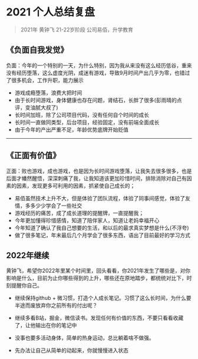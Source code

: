 # 2021 个人总结复盘
> 2021年 黄钟飞 21-22岁阶段 公司易佰，升学教育

## 《负面自我发觉》
负面：今年的一个特别的一天，为什么特别，因为我从来没有这么经历低谷，重来没有经历堕落，这么虚度光阴，成迷有游戏，导致9月时间产出几乎为零，也错过了很多机会，工作升职，能力展示

* 游戏成瘾堕落，浪费大把时间
* 由于长时间游戏，身体健康也存在问题，肾结石，长胖了很多(彭雨晴的点评，变油腻大叔了)
* 长时间加班，除了公司项目代码，没有任何自个时间的成长
* 长时间一直做同类型，后台项目，经验固定，没有前端全面成长
* 由于今年的产出严重不足，年龄优势底牌开始贬值

<hr>

## 《正面有价值》
正面：败也游戏，成也游戏，也是因为长时间游戏堕落，让我失去很多很多，也是后面才幡然醒悟，深深刺痛了我，让我知道该更加珍惜时间，排除消除对自己有因素的因素，发现更多可利用的因素，抓紧使自己成长的；

* 易佰虽然技术上升不大，但是体验了团队流程，体验了同事间感觉，体验了友情，多多少少学会了一些社交
* 游戏经历的痛苦，成了成长道理的提醒牌，一直提醒我；
* 今年更加懂得珍惜感情，知道了陪伴家人，知道让老妈幸福开心
* 今年知道了确认了我自己想要的生活，和以后的最求真实梦想是什么(不浮夸)
* 做了很多笔记，年末最后几个月学会了很多东西，语出了目前最好的学习方式


## 2022年继续
黄钟飞，希望你2022年里某个时间里，回头看看，你2021年发生了哪些是，对你影响是什么，目前为止你哪些得到的上升，哪些还在原地踏步，都统统对比下，时刻提醒你自己。

* 继续保持github + 微习惯，打造个人成长笔记。习惯了这么长时间，为什么要半途而废放弃你之前所有的付出呢？
* 继续多看B站，掘金，微信读书。发现任何有价值的东西，不要只看看收藏了，让他输出在你的笔记中
* 没事也要多活动身体，简单的热身运动，总比躺着啥不做强。

* 先办法让自己从简单的动起来，你就慢慢进入状态

